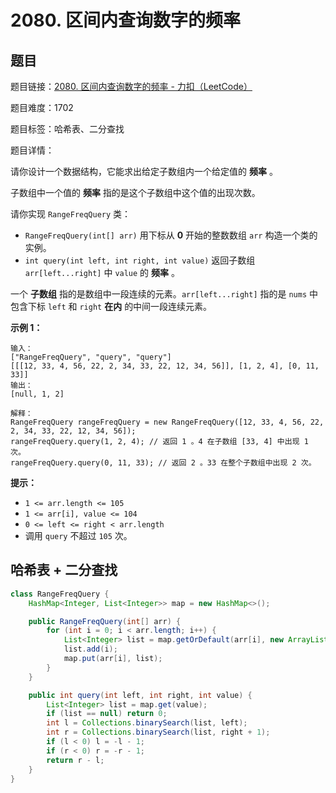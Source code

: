 # 2080. 区间内查询数字的频率

## 题目

题目链接：[2080. 区间内查询数字的频率 - 力扣（LeetCode）](https://leetcode.cn/problems/range-frequency-queries/description/)

题目难度：1702

题目标签：哈希表、二分查找

题目详情：

请你设计一个数据结构，它能求出给定子数组内一个给定值的 **频率** 。

子数组中一个值的 **频率** 指的是这个子数组中这个值的出现次数。

请你实现 `RangeFreqQuery` 类：

- `RangeFreqQuery(int[] arr)` 用下标从 **0** 开始的整数数组 `arr` 构造一个类的实例。
- `int query(int left, int right, int value)` 返回子数组 `arr[left...right]` 中 `value` 的 **频率** 。

一个 **子数组** 指的是数组中一段连续的元素。`arr[left...right]` 指的是 `nums` 中包含下标 `left` 和 `right` **在内** 的中间一段连续元素。

**示例 1：**

```
输入：
["RangeFreqQuery", "query", "query"]
[[[12, 33, 4, 56, 22, 2, 34, 33, 22, 12, 34, 56]], [1, 2, 4], [0, 11, 33]]
输出：
[null, 1, 2]

解释：
RangeFreqQuery rangeFreqQuery = new RangeFreqQuery([12, 33, 4, 56, 22, 2, 34, 33, 22, 12, 34, 56]);
rangeFreqQuery.query(1, 2, 4); // 返回 1 。4 在子数组 [33, 4] 中出现 1 次。
rangeFreqQuery.query(0, 11, 33); // 返回 2 。33 在整个子数组中出现 2 次。
```

**提示：**

- `1 <= arr.length <= 105`
- `1 <= arr[i], value <= 104`
- `0 <= left <= right < arr.length`
- 调用 `query` 不超过 `105` 次。



## 哈希表 + 二分查找

``` java
class RangeFreqQuery {
    HashMap<Integer, List<Integer>> map = new HashMap<>();

    public RangeFreqQuery(int[] arr) {
        for (int i = 0; i < arr.length; i++) {
            List<Integer> list = map.getOrDefault(arr[i], new ArrayList<>());
            list.add(i);
            map.put(arr[i], list);
        }
    }

    public int query(int left, int right, int value) {
        List<Integer> list = map.get(value);
        if (list == null) return 0;
        int l = Collections.binarySearch(list, left);
        int r = Collections.binarySearch(list, right + 1);
        if (l < 0) l = -l - 1;
        if (r < 0) r = -r - 1;
        return r - l;
    }
}
```

